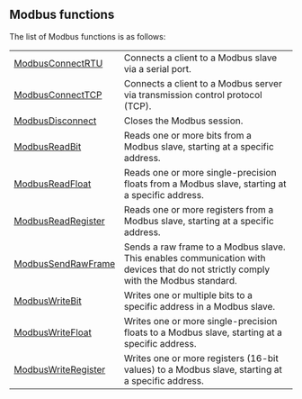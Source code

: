 
## Modbus functions
			

<a name="NOTE1"></a>
<a name="NOTE1_1"></a>
The list of Modbus functions is as follows: 



|   |   |
| --- | --- |
| [ModbusConnectRTU](../WDLang3/1000025929.md) | Connects a client to a Modbus slave via a serial port. |
| [ModbusConnectTCP](../WDLang3/1000025930.md) | Connects a client to a Modbus server via transmission control protocol (TCP). |
| [ModbusDisconnect](../WDLang3/1000025931.md) | Closes the Modbus session. |
| [ModbusReadBit](../WDLang3/1000025935.md) | Reads one or more bits from a Modbus slave, starting at a specific address. |
| [ModbusReadFloat](../WDLang3/1000025936.md) | Reads one or more single-precision floats from a Modbus slave, starting at a specific address. |
| [ModbusReadRegister](../WDLang3/1000025937.md) | Reads one or more registers from a Modbus slave, starting at a specific address. |
| [ModbusSendRawFrame](../WDLang3/1410089145.md) | Sends a raw frame to a Modbus slave. This enables communication with devices that do not strictly comply with the Modbus standard. |
| [ModbusWriteBit](../WDLang3/1000025932.md) | Writes one or multiple bits to a specific address in a Modbus slave. |
| [ModbusWriteFloat](../WDLang3/1000025933.md) | Writes one or more single-precision floats to a Modbus slave, starting at a specific address. |
| [ModbusWriteRegister](../WDLang3/1000025934.md) | Writes one or more registers (16-bit values) to a Modbus slave, starting at a specific address. |






